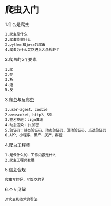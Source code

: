 # 爬虫入门

1.什么是爬虫

```
1.爬虫是什么
2.爬虫能做什么
3.python和java的爬虫
4.爬虫为什么突然进入大众视野？
```

2.爬虫的5个要素

```
1.爬
2.存
3.析
4.速
5.反
```

3.爬虫与反爬虫

```
1.user-agent、cookie
2.webscoket、http2、SSL
3.签名校验：sign算法
4.动态渲染：js加密
5.验证码：静态验证码、动态验证码、滑动验证码、点选验证码
6.APP、小程序、黑产、灰产、群控
```

4.爬虫工程师

```
1.是做什么的，工作内容是什么
2.爬虫工程师发展
```

5.信息合规

```
爬虫写的好，牢饭吃的早
```

6.个人见解

```
对爬虫和技术的看法
```


